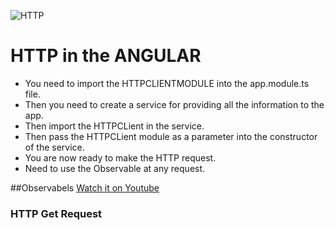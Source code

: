 ![HTTP]()

# HTTP in the ANGULAR

- You need to import the HTTPCLIENTMODULE into the app.module.ts file.
- Then you need to create a service for providing all the information to the app.
- Then import the HTTPCLient in the service.
- Then pass the HTTPCLient module as a parameter into the constructor of the service.
- You are now ready to make the HTTP request.
- Need to use the Observable at any request.

##Observabels
[Watch it on Youtube](https://www.youtube.com/watch?v=Tux1nhBPl_w)

### HTTP Get Request
